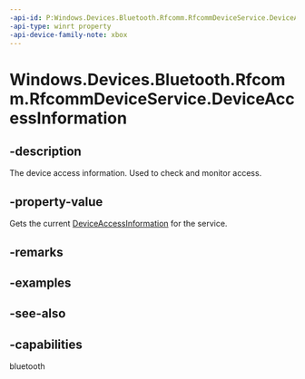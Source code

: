 ```yaml
---
-api-id: P:Windows.Devices.Bluetooth.Rfcomm.RfcommDeviceService.DeviceAccessInformation
-api-type: winrt property
-api-device-family-note: xbox
---
```


<!-- Property syntax
public Windows.Devices.Enumeration.DeviceAccessInformation DeviceAccessInformation { get; }
-->

# Windows.Devices.Bluetooth.Rfcomm.RfcommDeviceService.DeviceAccessInformation

## -description
The device access information. Used to check and monitor access.

## -property-value
Gets the current [DeviceAccessInformation](../windows.devices.enumeration/deviceaccessinformation.md) for the service.

## -remarks

## -examples

## -see-also

## -capabilities
bluetooth
